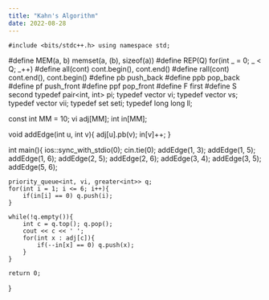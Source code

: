 ```yaml
---
title: "Kahn's Algorithm"
date: 2022-08-28
---
```


`#include <bits/stdc++.h>
using namespace std;`

#define MEM(a, b) memset(a, (b), sizeof(a))
#define REP(Q) for(int _ = 0; _ < Q; _++)
#define all(cont) cont.begin(), cont.end()
#define rall(cont) cont.end(), cont.begin()
#define pb push_back
#define ppb pop_back
#define pf push_front
#define ppf pop_front
#define F first
#define S second
typedef pair<int, int> pi;
typedef vector<int> vi;
typedef vector<string> vs;
typedef vector<pi> vii;
typedef set<int> seti;
typedef long long ll;

const int MM = 10;
vi adj[MM];
int in[MM];

void addEdge(int u, int v){
    adj[u].pb(v);
    in[v]++;
}

int main(){
    ios::sync_with_stdio(0);
    cin.tie(0);
    addEdge(1, 3);
    addEdge(1, 5);
    addEdge(1, 6);
    addEdge(2, 5);
    addEdge(2, 6);
    addEdge(3, 4);
    addEdge(3, 5);
    addEdge(5, 6);

    priority_queue<int, vi, greater<int>> q;
    for(int i = 1; i <= 6; i++){
        if(in[i] == 0) q.push(i);
    }

    while(!q.empty()){
        int c = q.top(); q.pop();
        cout << c << ' ';
        for(int x : adj[c]){
            if(--in[x] == 0) q.push(x);
        }
    }
    
    return 0;
}
